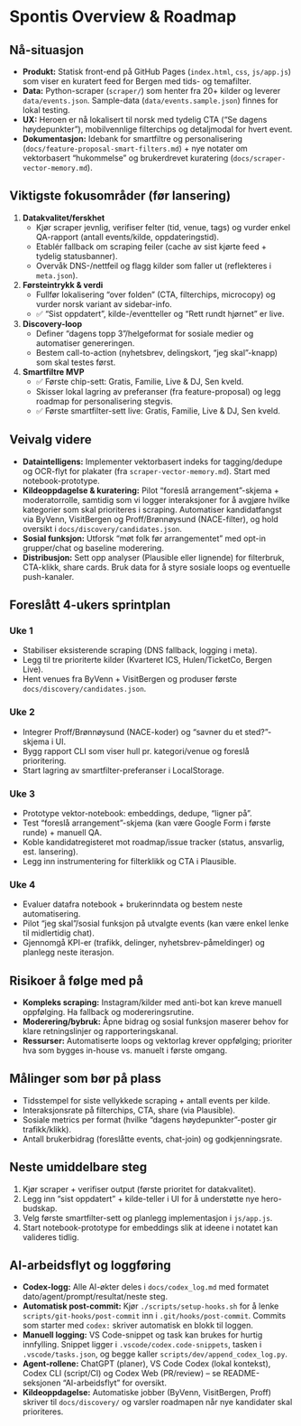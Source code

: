 # Spontis Overview & Roadmap

## Nå-situasjon
- **Produkt:** Statisk front-end på GitHub Pages (`index.html`, `css`, `js/app.js`) som viser en kuratert feed for Bergen med tids- og temafilter.
- **Data:** Python-scraper (`scraper/`) som henter fra 20+ kilder og leverer `data/events.json`. Sample-data (`data/events.sample.json`) finnes for lokal testing.
- **UX:** Heroen er nå lokalisert til norsk med tydelig CTA (“Se dagens høydepunkter”), mobilvennlige filterchips og detaljmodal for hvert event.
- **Dokumentasjon:** Idebank for smartfiltre og personalisering (`docs/feature-proposal-smart-filters.md`) + nye notater om vektorbasert “hukommelse” og brukerdrevet kuratering (`docs/scraper-vector-memory.md`).

## Viktigste fokusområder (før lansering)
1. **Datakvalitet/ferskhet**
   - Kjør scraper jevnlig, verifiser felter (tid, venue, tags) og vurder enkel QA-rapport (antall events/kilde, oppdateringstid).
   - Etablér fallback om scraping feiler (cache av sist kjørte feed + tydelig statusbanner).
   - Overvåk DNS-/nettfeil og flagg kilder som faller ut (reflekteres i `meta.json`).
2. **Førsteintrykk & verdi**
   - Fullfør lokalisering “over folden” (CTA, filterchips, microcopy) og vurder norsk variant av sidebar-info.
   - ✅ “Sist oppdatert”, kilde-/eventteller og “Rett rundt hjørnet” er live.
3. **Discovery-loop**
   - Definer “dagens topp 3”/helgeformat for sosiale medier og automatiser genereringen.
   - Bestem call-to-action (nyhetsbrev, delingskort, “jeg skal”-knapp) som skal testes først.
4. **Smartfiltre MVP**
   - ✅ Første chip-sett: Gratis, Familie, Live & DJ, Sen kveld.
   - Skisser lokal lagring av preferanser (fra feature-proposal) og legg roadmap for personalisering stegvis.
   - ✅ Første smartfilter-sett live: Gratis, Familie, Live & DJ, Sen kveld.

## Veivalg videre
- **Dataintelligens:** Implementer vektorbasert indeks for tagging/dedupe og OCR-flyt for plakater (fra `scraper-vector-memory.md`). Start med notebook-prototype.
- **Kildeoppdagelse & kuratering:** Pilot “foreslå arrangement”-skjema + moderatorrolle, samtidig som vi logger interaksjoner for å avgjøre hvilke kategorier som skal prioriteres i scraping. Automatiser kandidatfangst via ByVenn, VisitBergen og Proff/Brønnøysund (NACE-filter), og hold oversikt i `docs/discovery/candidates.json`.
- **Sosial funksjon:** Utforsk “møt folk før arrangementet” med opt-in grupper/chat og baseline moderering.
- **Distribusjon:** Sett opp analyser (Plausible eller lignende) for filterbruk, CTA-klikk, share cards. Bruk data for å styre sosiale loops og eventuelle push-kanaler.

## Foreslått 4-ukers sprintplan
### Uke 1
- Stabiliser eksisterende scraping (DNS fallback, logging i meta).
- Legg til tre prioriterte kilder (Kvarteret ICS, Hulen/TicketCo, Bergen Live).
- Hent venues fra ByVenn + VisitBergen og produser første `docs/discovery/candidates.json`.

### Uke 2
- Integrer Proff/Brønnøysund (NACE-koder) og “savner du et sted?”-skjema i UI.
- Bygg rapport CLI som viser hull pr. kategori/venue og foreslå prioritering.
- Start lagring av smartfilter-preferanser i LocalStorage.

### Uke 3
- Prototype vektor-notebook: embeddings, dedupe, “ligner på”.
- Test “foreslå arrangement”-skjema (kan være Google Form i første runde) + manuell QA.
- Koble kandidatregisteret mot roadmap/issue tracker (status, ansvarlig, est. lansering).
- Legg inn instrumentering for filterklikk og CTA i Plausible.

### Uke 4
- Evaluer datafra notebook + brukerinndata og bestem neste automatisering.
- Pilot “jeg skal”/sosial funksjon på utvalgte events (kan være enkel lenke til midlertidig chat).
- Gjennomgå KPI-er (trafikk, delinger, nyhetsbrev-påmeldinger) og planlegg neste iterasjon.

## Risikoer å følge med på
- **Kompleks scraping:** Instagram/kilder med anti-bot kan kreve manuell oppfølging. Ha fallback og modereringsrutine.
- **Moderering/bybruk:** Åpne bidrag og sosial funksjon maserer behov for klare retningslinjer og rapporteringskanal.
- **Ressurser:** Automatiserte loops og vektorlag krever oppfølging; prioriter hva som bygges in-house vs. manuelt i første omgang.

## Målinger som bør på plass
- Tidsstempel for siste vellykkede scraping + antall events per kilde.
- Interaksjonsrate på filterchips, CTA, share (via Plausible).
- Sosiale metrics per format (hvilke “dagens høydepunkter”-poster gir trafikk/klikk).
- Antall brukerbidrag (foreslåtte events, chat-join) og godkjenningsrate.

## Neste umiddelbare steg
1. Kjør scraper + verifiser output (første prioritet for datakvalitet).
2. Legg inn “sist oppdatert” + kilde-teller i UI for å understøtte nye hero-budskap.
3. Velg første smartfilter-sett og planlegg implementasjon i `js/app.js`.
4. Start notebook-prototype for embeddings slik at ideene i notatet kan valideres tidlig.

## AI-arbeidsflyt og loggføring
- **Codex-logg:** Alle AI-økter deles i `docs/codex_log.md` med formatet dato/agent/prompt/resultat/neste steg.
- **Automatisk post-commit:** Kjør `./scripts/setup-hooks.sh` for å lenke `scripts/git-hooks/post-commit` inn i `.git/hooks/post-commit`. Commits som starter med `codex:` skriver automatisk en blokk til loggen.
- **Manuell logging:** VS Code-snippet og task kan brukes for hurtig innfylling. Snippet ligger i `.vscode/codex.code-snippets`, tasken i `.vscode/tasks.json`, og begge kaller `scripts/dev/append_codex_log.py`.
- **Agent-rollene:** ChatGPT (planer), VS Code Codex (lokal kontekst), Codex CLI (script/CI) og Codex Web (PR/review) – se README-seksjonen “AI-arbeidsflyt” for oversikt.
- **Kildeoppdagelse:** Automatiske jobber (ByVenn, VisitBergen, Proff) skriver til `docs/discovery/` og varsler roadmapen når nye kandidater skal prioriteres.
